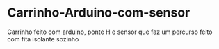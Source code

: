 # Carrinho-Arduino-com-sensor
Carrinho feito com arduino, ponte H e sensor que faz um percurso feito com fita isolante sozinho 

